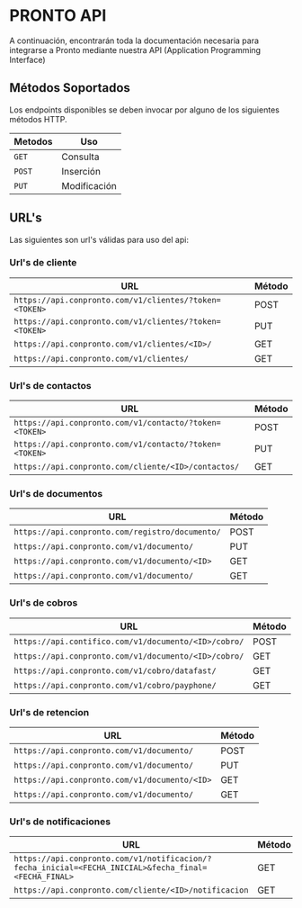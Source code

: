 # PRONTO API
A continuación, encontrarán toda la documentación necesaria para integrarse a Pronto mediante nuestra API (Application Programming Interface)

## Métodos Soportados

Los endpoints disponibles se deben invocar por alguno de los siguientes métodos HTTP.

| Metodos     |Uso                                 |
| ----------- | ---------------------------------- |
| `GET`       | Consulta                           |
| `POST`      | Inserción|
| `PUT`       | Modificación |

## URL's
Las siguientes son url's válidas para uso del api:

### Url's de cliente

| URL     |Método                                 |
| ----------- | ---------------------------------- |
| `https://api.conpronto.com/v1/clientes/?token=<TOKEN>`| POST |
| `https://api.conpronto.com/v1/clientes/?token=<TOKEN>`| PUT |
| `https://api.conpronto.com/v1/clientes/<ID>/`| GET |
| `https://api.conpronto.com/v1/clientes/`| GET |

### Url's de contactos

| URL     |Método                                 |
| ----------- | ---------------------------------- |
| `https://api.conpronto.com/v1/contacto/?token=<TOKEN>`| POST |
| `https://api.conpronto.com/v1/contacto/?token=<TOKEN>`| PUT |
| `https://api.conpronto.com/cliente/<ID>/contactos/`| GET |

### Url's de documentos

| URL     |Método                                 |
| ----------- | ---------------------------------- |
| `https://api.conpronto.com/registro/documento/`| POST |
| `https://api.conpronto.com/v1/documento/`| PUT |
| `https://api.conpronto.com/v1/documento/<ID>`| GET |
| `https://api.conpronto.com/v1/documento/`| GET |

### Url's de cobros

| URL     |Método                                 |
| ----------- | ---------------------------------- |
| `https://api.contifico.com/v1/documento/<ID>/cobro/`| POST |
| `https://api.conpronto.com/v1/documento/<ID>/cobro/`| GET |
| `https://api.conpronto.com/v1/cobro/datafast/`| GET |
| `https://api.conpronto.com/v1/cobro/payphone/`| GET |

### Url's de retencion

| URL     |Método                                 |
| ----------- | ---------------------------------- |
| `https://api.conpronto.com/v1/documento/`| POST |
| `https://api.conpronto.com/v1/documento/`| PUT |
| `https://api.conpronto.com/v1/documento/<ID>`| GET |
| `https://api.conpronto.com/v1/documento/`| GET |

### Url's de notificaciones

| URL     |Método                                 |
| ----------- | ---------------------------------- |
| `https://api.conpronto.com/v1/notificacion/?fecha_inicial=<FECHA_INICIAL>&fecha_final=<FECHA_FINAL>`| GET |
| `https://api.conpronto.com/cliente/<ID>/notificacion`| GET |